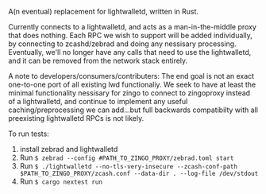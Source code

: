 A(n eventual) replacement for lightwalletd, written in Rust.

Currently connects to a lightwalletd, and acts as a man-in-the-middle proxy that does nothing. 
Each RPC we wish to support will be added individually, by connecting to zcashd/zebrad and doing any nessisary processing.
Eventually, we'll no longer have any calls that need to use the lightwalletd, and it can be removed from the network stack entirely.

A note to developers/consumers/contributers: The end goal is not an exact one-to-one port of all existing lwd functionaliy.
We seek to have at least the minimal functionality nessisary for zingo to connect to zingoproxy instead of a lightwalletd, 
and continue to implement any useful caching/preprocessing we can add...but full backwards compatibilty with all preexisting lightwalletd RPCs is not likely.

To run tests:

1) install zebrad and lightwalletd
2) Run `$ zebrad --config #PATH_TO_ZINGO_PROXY/zebrad.toml start`
3) Run `$ ./lightwalletd --no-tls-very-insecure --zcash-conf-path $PATH_TO_ZINGO_PROXY/zcash.conf --data-dir . --log-file /dev/stdout`
3) Run `$ cargo nextest run`
